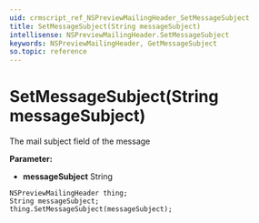 ```yaml
---
uid: crmscript_ref_NSPreviewMailingHeader_SetMessageSubject
title: SetMessageSubject(String messageSubject)
intellisense: NSPreviewMailingHeader.SetMessageSubject
keywords: NSPreviewMailingHeader, GetMessageSubject
so.topic: reference
---
```


# SetMessageSubject(String messageSubject)

The mail subject field of the message

**Parameter:** 
* **messageSubject** String

```crmscript
NSPreviewMailingHeader thing;
String messageSubject;
thing.SetMessageSubject(messageSubject);
```

